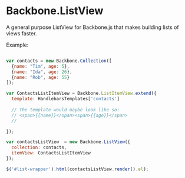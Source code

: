 # Backbone.ListView
A general purpose ListView for Backbone.js that makes building lists of views faster.

Example:

```javascript

var contacts = new Backbone.Collection([
  {name: "Tim", age: 5},
  {name: "Ida", age: 26},
  {name: "Rob", age: 55}
]);

var ContactsListItemView = Backbone.ListItemView.extend({
  template: HandlebarsTemplates['contacts']
  
  // The template would maybe look like so:
  // <span>{{name}}</span><span>{{age}}</span>
  //

});

var contactsListView  = new Backbone.ListView({ 
  collection: contacts, 
  itemView: ContactsListItemView 
});

$('#list-wrapper').html(contactsListView.render().el);

```

